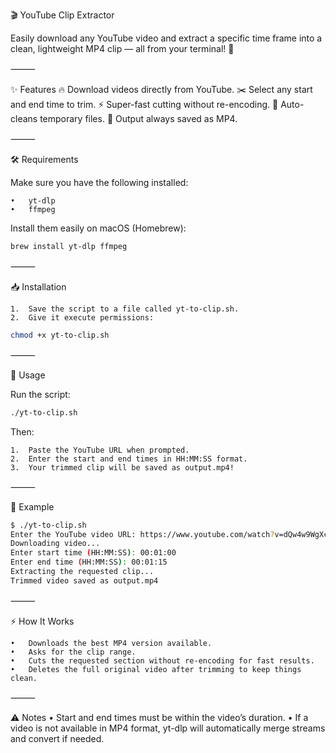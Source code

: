 

🎬 YouTube Clip Extractor

Easily download any YouTube video and extract a specific time frame into a clean, lightweight MP4 clip — all from your terminal! 🚀

⸻

✨ Features
	🔥 Download videos directly from YouTube.
	✂️ Select any start and end time to trim.
	⚡ Super-fast cutting without re-encoding.
	🧹 Auto-cleans temporary files.
	🎯 Output always saved as MP4.

⸻

🛠 Requirements

Make sure you have the following installed:

	•	yt-dlp
	•	ffmpeg

Install them easily on macOS (Homebrew):

```bash
brew install yt-dlp ffmpeg
```


⸻

📥 Installation

	1.	Save the script to a file called yt-to-clip.sh.
	2.	Give it execute permissions:

```bash
chmod +x yt-to-clip.sh
```


⸻

🚀 Usage

Run the script:
```bash
./yt-to-clip.sh
```
Then:

	1.	Paste the YouTube URL when prompted.
	2.	Enter the start and end times in HH:MM:SS format.
	3.	Your trimmed clip will be saved as output.mp4!

⸻

📸 Example
```bash
$ ./yt-to-clip.sh
Enter the YouTube video URL: https://www.youtube.com/watch?v=dQw4w9WgXcQ
Downloading video...
Enter start time (HH:MM:SS): 00:01:00
Enter end time (HH:MM:SS): 00:01:15
Extracting the requested clip...
Trimmed video saved as output.mp4
```


⸻

⚡ How It Works

	•	Downloads the best MP4 version available.
	•	Asks for the clip range.
	•	Cuts the requested section without re-encoding for fast results.
	•	Deletes the full original video after trimming to keep things clean.

⸻

⚠️ Notes
	•	Start and end times must be within the video’s duration.
	•	If a video is not available in MP4 format, yt-dlp will automatically merge streams and convert if needed.
	

